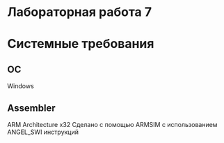 # Лабораторная работа 7
# Системные требования
## ОС
Windows
## Assembler
ARM Architecture x32
Сделано с помощью ARMSIM с использованием ANGEL_SWI инструкций